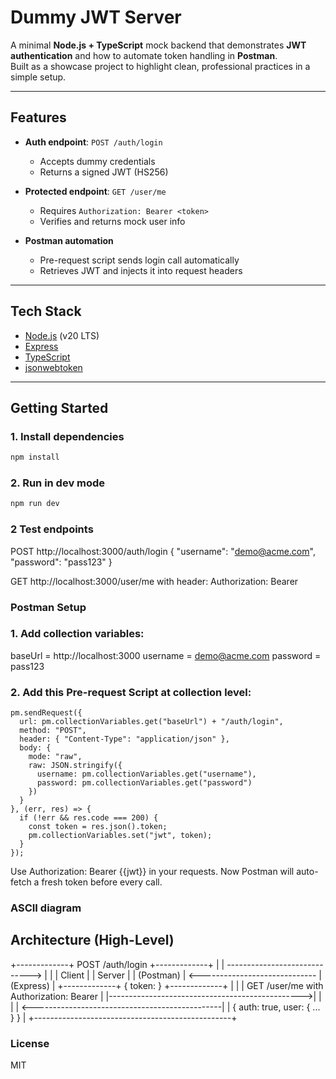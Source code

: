 # Dummy JWT Server

A minimal **Node.js + TypeScript** mock backend that demonstrates **JWT authentication** and how to automate token handling in **Postman**.  
Built as a showcase project to highlight clean, professional practices in a simple setup.

---

## Features
- **Auth endpoint**: `POST /auth/login`  
  - Accepts dummy credentials  
  - Returns a signed JWT (HS256)  

- **Protected endpoint**: `GET /user/me`  
  - Requires `Authorization: Bearer <token>`  
  - Verifies and returns mock user info  

- **Postman automation**  
  - Pre-request script sends login call automatically  
  - Retrieves JWT and injects it into request headers  

---

## Tech Stack
- [Node.js](https://nodejs.org/) (v20 LTS)  
- [Express](https://expressjs.com/)  
- [TypeScript](https://www.typescriptlang.org/)  
- [jsonwebtoken](https://www.npmjs.com/package/jsonwebtoken)  

---

## Getting Started

### 1. Install dependencies
```bash
npm install
```
### 2. Run in dev mode
```bash
npm run dev
```

### 2 Test endpoints

POST http://localhost:3000/auth/login
{ "username": "demo@acme.com", "password": "pass123" }

GET http://localhost:3000/user/me with header:
Authorization: Bearer <token>

### Postman Setup

### 1. Add collection variables:

baseUrl = http://localhost:3000
username = demo@acme.com
password = pass123

### 2. Add this Pre-request Script at collection level:

```
pm.sendRequest({
  url: pm.collectionVariables.get("baseUrl") + "/auth/login",
  method: "POST",
  header: { "Content-Type": "application/json" },
  body: {
    mode: "raw",
    raw: JSON.stringify({
      username: pm.collectionVariables.get("username"),
      password: pm.collectionVariables.get("password")
    })
  }
}, (err, res) => {
  if (!err && res.code === 200) {
    const token = res.json().token;
    pm.collectionVariables.set("jwt", token);
  }
});
```
Use Authorization: Bearer {{jwt}} in your requests.
Now Postman will auto-fetch a fresh token before every call.

### ASCII diagram

## Architecture (High-Level)

+-------------+        POST /auth/login        +-------------+
|             | -----------------------------> |             |
|   Client    |                                |   Server    |
| (Postman)   | <----------------------------- |  (Express)  |
+-------------+       { token: <JWT> }         +-------------+
       |                                                 |
       |  GET /user/me with Authorization: Bearer <JWT>  |
       |------------------------------------------------>|
       |                                                 |
       | <-----------------------------------------------|
       |        { auth: true, user: { ... } }            |
       +-------------------------------------------------+

### License
MIT








